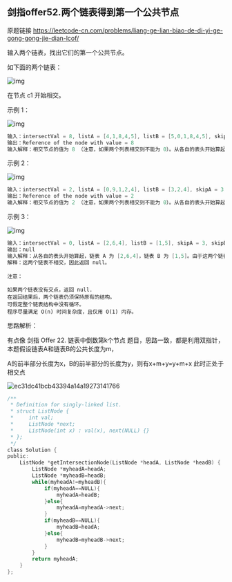 ## 剑指offer52.两个链表得到第一个公共节点

原题链接 https://leetcode-cn.com/problems/liang-ge-lian-biao-de-di-yi-ge-gong-gong-jie-dian-lcof/

输入两个链表，找出它们的第一个公共节点。

如下面的两个链表：

![img](https://assets.leetcode-cn.com/aliyun-lc-upload/uploads/2018/12/14/160_statement.png)

在节点 c1 开始相交。

 

示例 1：

![img](https://assets.leetcode.com/uploads/2018/12/13/160_example_1.png)

```c
输入：intersectVal = 8, listA = [4,1,8,4,5], listB = [5,0,1,8,4,5], skipA = 2, skipB = 3
输出：Reference of the node with value = 8
输入解释：相交节点的值为 8 （注意，如果两个列表相交则不能为 0）。从各自的表头开始算起，链表 A 为 [4,1,8,4,5]，链表 B 为 [5,0,1,8,4,5]。在 A 中，相交节点前有 2 个节点；在 B 中，相交节点前有 3 个节点。
```


示例 2：

![img](https://assets.leetcode.com/uploads/2018/12/13/160_example_2.png)

```c
输入：intersectVal = 2, listA = [0,9,1,2,4], listB = [3,2,4], skipA = 3, skipB = 1
输出：Reference of the node with value = 2
输入解释：相交节点的值为 2 （注意，如果两个列表相交则不能为 0）。从各自的表头开始算起，链表 A 为 [0,9,1,2,4]，链表 B 为 [3,2,4]。在 A 中，相交节点前有 3 个节点；在 B 中，相交节点前有 1 个节点。
```


示例 3：

![img](https://assets.leetcode.com/uploads/2018/12/13/160_example_3.png)

```c
输入：intersectVal = 0, listA = [2,6,4], listB = [1,5], skipA = 3, skipB = 2
输出：null
输入解释：从各自的表头开始算起，链表 A 为 [2,6,4]，链表 B 为 [1,5]。由于这两个链表不相交，所以 intersectVal 必须为 0，而 skipA 和 skipB 可以是任意值。
解释：这两个链表不相交，因此返回 null。
```

```
注意：

如果两个链表没有交点，返回 null.
在返回结果后，两个链表仍须保持原有的结构。
可假定整个链表结构中没有循环。
程序尽量满足 O(n) 时间复杂度，且仅用 O(1) 内存。
```

思路解析：

有点像 剑指 Offer 22. 链表中倒数第k个节点 题目，思路一致，都是利用双指针，本题假设链表A和链表B的公共长度为m，

A的前半部分长度为x，B的前半部分的长度为y，则有x+m+y=y+m+x 此时正处于相交点


![ec31dc41bcb43394a14a19273141766](https://user-images.githubusercontent.com/55056723/115579359-acd28900-a2f8-11eb-8a8a-857e969641c5.jpg)


```c
/**
 * Definition for singly-linked list.
 * struct ListNode {
 *     int val;
 *     ListNode *next;
 *     ListNode(int x) : val(x), next(NULL) {}
 * };
 */
class Solution {
public:
    ListNode *getIntersectionNode(ListNode *headA, ListNode *headB) {
        ListNode *myheadA=headA;
        ListNode *myheadB=headB;
        while(myheadA!=myheadB){
            if(myheadA==NULL){
                myheadA=headB;
            }else{
                myheadA=myheadA->next;
            }
            if(myheadB==NULL){
                myheadB=headA;
            }else{
                myheadB=myheadB->next;
            }
        }
        return myheadA;
    }
};
```

